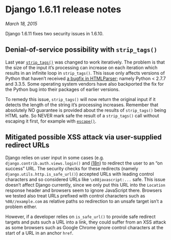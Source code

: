 # Django 1.6.11 release notes

*March 18, 2015*

Django 1.6.11 fixes two security issues in 1.6.10.

## Denial-of-service possibility with `strip_tags()`

Last year [`strip_tags()`](../ref/utils.md#django.utils.html.strip_tags)  was changed to work
iteratively. The problem is that the size of the input it’s processing can
increase on each iteration which results in an infinite loop in
`strip_tags()`. This issue only affects versions of Python that haven’t
received [a bugfix in HTMLParser](https://bugs.python.org/issue?@action=redirect&bpo=20288); namely Python < 2.7.7 and
3.3.5. Some operating system vendors have also backported the fix for the
Python bug into their packages of earlier versions.

To remedy this issue, `strip_tags()` will now return the original input if
it detects the length of the string it’s processing increases. Remember that
absolutely NO guarantee is provided about the results of `strip_tags()` being
HTML safe. So NEVER mark safe the result of a `strip_tags()` call without
escaping it first, for example with [`escape()`](../ref/utils.md#django.utils.html.escape).

## Mitigated possible XSS attack via user-supplied redirect URLs

Django relies on user input in some cases (e.g.
`django.contrib.auth.views.login()` and [i18n](../topics/i18n/index.md))
to redirect the user to an “on success” URL. The security checks for these
redirects (namely `django.utils.http.is_safe_url()`) accepted URLs with
leading control characters and so considered URLs like `\x08javascript:...`
safe. This issue doesn’t affect Django currently, since we only put this URL
into the `Location` response header and browsers seem to ignore JavaScript
there. Browsers we tested also treat URLs prefixed with control characters such
as `%08//example.com` as relative paths so redirection to an unsafe target
isn’t a problem either.

However, if a developer relies on `is_safe_url()` to
provide safe redirect targets and puts such a URL into a link, they could
suffer from an XSS attack as some browsers such as Google Chrome ignore control
characters at the start of a URL in an anchor `href`.
